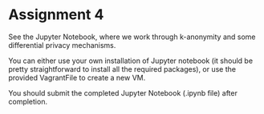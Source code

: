 # Assignment 4

See the Jupyter Notebook, where we work through k-anonymity and some differential privacy mechanisms. 

You can either use your own installation of Jupyter notebook (it should be pretty straightforward to install all the required packages), or use
the provided VagrantFile to create a new VM. 

You should submit the completed Jupyter Notebook (.ipynb file) after completion.
